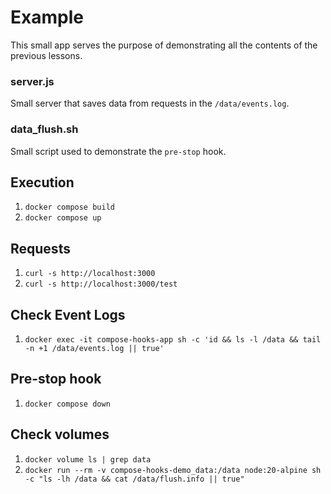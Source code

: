 # Example
This small app serves the purpose of demonstrating all the contents of the previous lessons.

### server.js
Small server that saves data from requests in the `/data/events.log`.

### data_flush.sh
Small script used to demonstrate the `pre-stop` hook.

## Execution
1. `docker compose build`
2. `docker compose up`

## Requests
1. `curl -s http://localhost:3000`
2. `curl -s http://localhost:3000/test`

## Check Event Logs
1. `docker exec -it compose-hooks-app sh -c 'id && ls -l /data && tail -n +1 /data/events.log || true'`

## Pre-stop hook
1. `docker compose down`

## Check volumes
1. `docker volume ls | grep data`
2. `docker run --rm -v compose-hooks-demo_data:/data node:20-alpine sh -c "ls -lh /data && cat /data/flush.info || true"`
